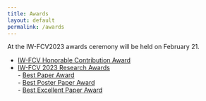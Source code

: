 ```yaml
---
title: Awards
layout: default
permalink: /awards
---
```


At the IW-FCV2023 awards ceremony will be held on February 21.
<!-- , the following awards were presented.  -->

* [IW-FCV Honorable Contribution Award](#iwfcv-honorable-contribution-award)
* [IW-FCV 2023 Research Awards](#iwfcv-2023-research-awards)
    <br>- [Best Paper Award](#best-paper-award)
    <br>- [Best Poster Paper Award](#best-student-paper-award)
    <br>- [Best Excellent Paper Award](#best-student-paper-award)

<div style="margin: 10px; padding: 5px;"></div>

<!-- ## IW-FCV Honorable Contribution Award -->
<!-- IW-FCV Honorable Contribution Award is dedicated to the outstanding colleague who have been contributed for establishing and nourishing International Workshop of Frontiers on Computer Vision.  -->

<!-- In February 2023, the IW-FCV2023 Steering Committee presented the award along with a commemorative crystal trophy to the four honorees: -->

<!-- ![](https://via.placeholder.com/150?text=%20) -->

<!-- Some photos from the award ceremony can be found in the workshop highlights.  -->

<!-- ## IW-FCV 2023 Research Awards -->
<!-- ### Best Paper Award -->
<!-- ### Best Student Paper Award -->
<!-- ### Best Presentation Award (DayN) -->
